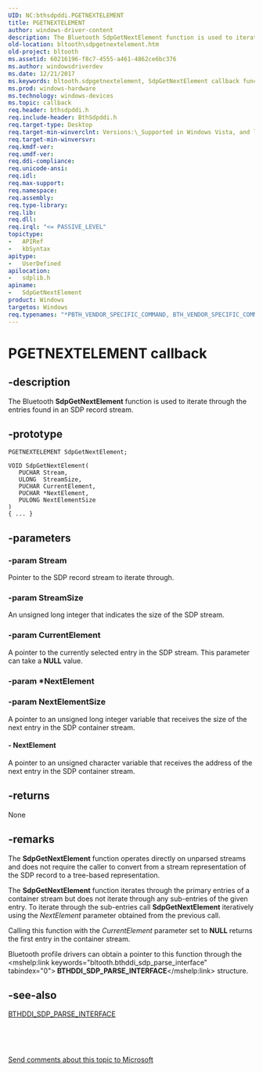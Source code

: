 ```yaml
---
UID: NC:bthsdpddi.PGETNEXTELEMENT
title: PGETNEXTELEMENT
author: windows-driver-content
description: The Bluetooth SdpGetNextElement function is used to iterate through the entries found in an SDP record stream.
old-location: bltooth\sdpgetnextelement.htm
old-project: bltooth
ms.assetid: 60216196-f8c7-4555-a461-4862ce6bc376
ms.author: windowsdriverdev
ms.date: 12/21/2017
ms.keywords: bltooth.sdpgetnextelement, SdpGetNextElement callback function [Bluetooth Devices], SdpGetNextElement, PGETNEXTELEMENT, PGETNEXTELEMENT, sdplib/SdpGetNextElement, bth_funcs_344a59cb-6151-4634-bc5f-cb23c58eb329.xml
ms.prod: windows-hardware
ms.technology: windows-devices
ms.topic: callback
req.header: bthsdpddi.h
req.include-header: BthSdpddi.h
req.target-type: Desktop
req.target-min-winverclnt: Versions:\_Supported in Windows Vista, and later.
req.target-min-winversvr: 
req.kmdf-ver: 
req.umdf-ver: 
req.ddi-compliance: 
req.unicode-ansi: 
req.idl: 
req.max-support: 
req.namespace: 
req.assembly: 
req.type-library: 
req.lib: 
req.dll: 
req.irql: "<= PASSIVE_LEVEL"
topictype:
-	APIRef
-	kbSyntax
apitype:
-	UserDefined
apilocation:
-	sdplib.h
apiname:
-	SdpGetNextElement
product: Windows
targetos: Windows
req.typenames: "*PBTH_VENDOR_SPECIFIC_COMMAND, BTH_VENDOR_SPECIFIC_COMMAND"
---
```


# PGETNEXTELEMENT callback


## -description


The Bluetooth 
  <b>SdpGetNextElement</b> function is used to iterate through the entries found in an SDP record
  stream.


## -prototype


````
PGETNEXTELEMENT SdpGetNextElement;

VOID SdpGetNextElement(
   PUCHAR Stream,
   ULONG  StreamSize,
   PUCHAR CurrentElement,
   PUCHAR *NextElement,
   PULONG NextElementSize
)
{ ... }
````


## -parameters




### -param Stream

Pointer to the SDP record stream to iterate through.


### -param StreamSize

An unsigned long integer that indicates the size of the SDP stream.


### -param CurrentElement

A pointer to the currently selected entry in the SDP stream. This parameter can take a <b>NULL</b>
     value.


### -param *NextElement



### -param NextElementSize

A pointer to an unsigned long integer variable that receives the size of the next entry in the SDP
     container stream.


#### - NextElement

A pointer to an unsigned character variable that receives the address of the next entry in the SDP
     container stream.


## -returns


None



## -remarks


The 
    <b>SdpGetNextElement</b> function operates directly on unparsed streams and does not require the caller to
    convert from a stream representation of the SDP record to a tree-based representation.

The 
    <b>SdpGetNextElement</b> function iterates through the primary entries of a container stream but does not
    iterate through any sub-entries of the given entry. To iterate through the sub-entries call 
    <b>SdpGetNextElement</b> iteratively using the 
    <i>NextElement</i> parameter obtained from the previous call.

Calling this function with the 
    <i>CurrentElement</i> parameter set to <b>NULL</b> returns the first entry in the container stream.

Bluetooth profile drivers can obtain a pointer to this function through the 
    <mshelp:link keywords="bltooth.bthddi_sdp_parse_interface" tabindex="0"><b>
    BTHDDI_SDP_PARSE_INTERFACE</b></mshelp:link> structure.



## -see-also

<a href="..\bthsdpddi\ns-bthsdpddi-_bthddi_sdp_parse_interface.md">BTHDDI_SDP_PARSE_INTERFACE</a>

 

 

<a href="mailto:wsddocfb@microsoft.com?subject=Documentation%20feedback [bltooth\bltooth]:%20PGETNEXTELEMENT callback function%20 RELEASE:%20(12/21/2017)&amp;body=%0A%0APRIVACY STATEMENT%0A%0AWe use your feedback to improve the documentation. We don't use your email address for any other purpose, and we'll remove your email address from our system after the issue that you're reporting is fixed. While we're working to fix this issue, we might send you an email message to ask for more info. Later, we might also send you an email message to let you know that we've addressed your feedback.%0A%0AFor more info about Microsoft's privacy policy, see http://privacy.microsoft.com/en-us/default.aspx." title="Send comments about this topic to Microsoft">Send comments about this topic to Microsoft</a>

